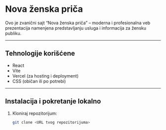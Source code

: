 # Nova ženska priča

Ovo je zvanični sajt “Nova ženska priča” – moderna i profesionalna veb prezentacija namenjena predstavljanju usluga i informacija za žensku publiku.

---

## Tehnologije korišćene

- React  
- Vite  
- Vercel (za hosting i deployment)  
- CSS (običan ili po potrebi)

---

## Instalacija i pokretanje lokalno

1. Kloniraj repozitorijum:  
   ```bash
   git clone <URL tvog repozitorijuma>
